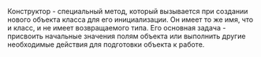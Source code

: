 Конструктор - специальный метод, который вызывается при создании нового объекта класса для его инициализации. Он имеет то же имя, что и класс, и не имеет возвращаемого типа. Его основная задача - присвоить начальные значения полям объекта или выполнить другие необходимые действия для подготовки объекта к работе.